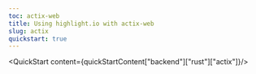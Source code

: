 ```yaml
---
toc: actix-web
title: Using highlight.io with actix-web
slug: actix
quickstart: true
---
```


<QuickStart content={quickStartContent["backend"]["rust"]["actix"]}/>
